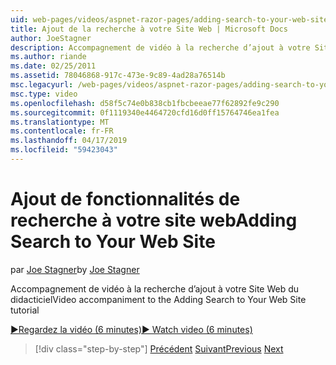 ```yaml
---
uid: web-pages/videos/aspnet-razor-pages/adding-search-to-your-web-site
title: Ajout de la recherche à votre Site Web | Microsoft Docs
author: JoeStagner
description: Accompagnement de vidéo à la recherche d’ajout à votre Site Web du didacticiel
ms.author: riande
ms.date: 02/25/2011
ms.assetid: 78046868-917c-473e-9c89-4ad28a76514b
msc.legacyurl: /web-pages/videos/aspnet-razor-pages/adding-search-to-your-web-site
msc.type: video
ms.openlocfilehash: d58f5c74e0b838cb1fbcbeeae77f62892fe9c290
ms.sourcegitcommit: 0f1119340e4464720cfd16d0ff15764746ea1fea
ms.translationtype: MT
ms.contentlocale: fr-FR
ms.lasthandoff: 04/17/2019
ms.locfileid: "59423043"
---
```

# <a name="adding-search-to-your-web-site"></a><span data-ttu-id="f3ac1-103">Ajout de fonctionnalités de recherche à votre site web</span><span class="sxs-lookup"><span data-stu-id="f3ac1-103">Adding Search to Your Web Site</span></span>

<span data-ttu-id="f3ac1-104">par [Joe Stagner](https://github.com/JoeStagner)</span><span class="sxs-lookup"><span data-stu-id="f3ac1-104">by [Joe Stagner](https://github.com/JoeStagner)</span></span>

<span data-ttu-id="f3ac1-105">Accompagnement de vidéo à la recherche d’ajout à votre Site Web du didacticiel</span><span class="sxs-lookup"><span data-stu-id="f3ac1-105">Video accompaniment to the Adding Search to Your Web Site tutorial</span></span>

[<span data-ttu-id="f3ac1-106">&#9654;Regardez la vidéo (6 minutes)</span><span class="sxs-lookup"><span data-stu-id="f3ac1-106">&#9654; Watch video (6 minutes)</span></span>](https://channel9.msdn.com/Blogs/ASP-NET-Site-Videos/adding-search-to-your-web-site)

> [!div class="step-by-step"]
> <span data-ttu-id="f3ac1-107">[Précédent](adding-email-to-your-web-site.md)
> [Suivant](adding-social-networking-to-your-website.md)</span><span class="sxs-lookup"><span data-stu-id="f3ac1-107">[Previous](adding-email-to-your-web-site.md)
[Next](adding-social-networking-to-your-website.md)</span></span>
